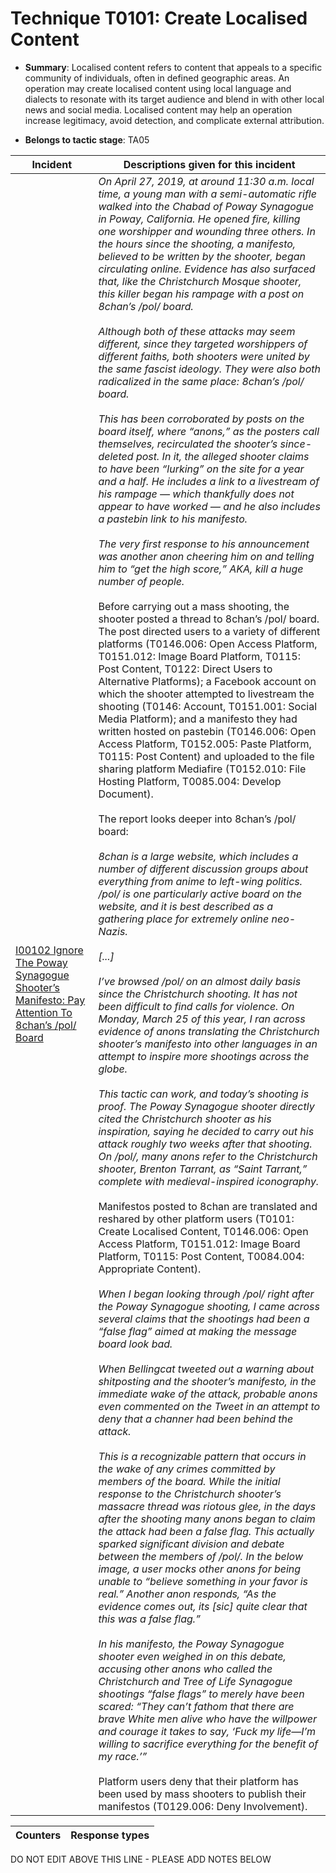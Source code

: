 # Technique T0101: Create Localised Content

* **Summary**: Localised content refers to content that appeals to a specific community of individuals, often in defined geographic areas. An operation may create localised content using local language and dialects to resonate with its target audience and blend in with other local news and social media. Localised content may help an operation increase legitimacy, avoid detection, and complicate external attribution.

* **Belongs to tactic stage**: TA05


| Incident | Descriptions given for this incident |
| -------- | -------------------- |
| [I00102 Ignore The Poway Synagogue Shooter’s Manifesto: Pay Attention To 8chan’s /pol/ Board](../../generated_pages/incidents/I00102.md) | <i>On April 27, 2019, at around 11:30 a.m. local time, a young man with a semi-automatic rifle walked into the Chabad of Poway Synagogue in Poway, California. He opened fire, killing one worshipper and wounding three others. In the hours since the shooting, a manifesto, believed to be written by the shooter, began circulating online. Evidence has also surfaced that, like the Christchurch Mosque shooter, this killer began his rampage with a post on 8chan’s /pol/ board.<br><br>Although both of these attacks may seem different, since they targeted worshippers of different faiths, both shooters were united by the same fascist ideology. They were also both radicalized in the same place: 8chan’s /pol/ board.<br><br>This has been corroborated by posts on the board itself, where “anons,” as the posters call themselves, recirculated the shooter’s since-deleted post. In it, the alleged shooter claims to have been “lurking” on the site for a year and a half. He includes a link to a livestream of his rampage — which thankfully does not appear to have worked — and he also includes a pastebin link to his manifesto.<br><br>The very first response to his announcement was another anon cheering him on and telling him to “get the high score,” AKA, kill a huge number of people.</i><br><br>Before carrying out a mass shooting, the shooter posted a thread to 8chan’s /pol/ board. The post directed users to a variety of different platforms (T0146.006: Open Access Platform, T0151.012: Image Board Platform, T0115: Post Content, T0122: Direct Users to Alternative Platforms); a Facebook account on which the shooter attempted to livestream the shooting (T0146: Account, T0151.001: Social Media Platform); and a manifesto they had written hosted on pastebin (T0146.006: Open Access Platform, T0152.005: Paste Platform, T0115: Post Content) and uploaded to the file sharing platform Mediafire (T0152.010: File Hosting Platform, T0085.004: Develop Document).<br><br>The report looks deeper into 8chan’s /pol/ board:<br><br><i>8chan is a large website, which includes a number of different discussion groups about everything from anime to left-wing politics. /pol/ is one particularly active board on the website, and it is best described as a gathering place for extremely online neo-Nazis.<br><br>[...]<br><br>I’ve browsed /pol/ on an almost daily basis since the Christchurch shooting. It has not been difficult to find calls for violence. On Monday, March 25 of this year, I ran across evidence of anons translating the Christchurch shooter’s manifesto into other languages in an attempt to inspire more shootings across the globe.<br><br>This tactic can work, and today’s shooting is proof. The Poway Synagogue shooter directly cited the Christchurch shooter as his inspiration, saying he decided to carry out his attack roughly two weeks after that shooting. On /pol/, many anons refer to the Christchurch shooter, Brenton Tarrant, as “Saint Tarrant,” complete with medieval-inspired iconography.</i><br><br>Manifestos posted to 8chan are translated and reshared by other platform users (T0101: Create Localised Content, T0146.006: Open Access Platform, T0151.012: Image Board Platform, T0115: Post Content, T0084.004: Appropriate Content).<br><br><i>When I began looking through /pol/ right after the Poway Synagogue shooting, I came across several claims that the shootings had been a “false flag” aimed at making the message board look bad.<br><br>When Bellingcat tweeted out a warning about shitposting and the shooter’s manifesto, in the immediate wake of the attack, probable anons even commented on the Tweet in an attempt to deny that a channer had been behind the attack.<br><br>This is a recognizable pattern that occurs in the wake of any crimes committed by members of the board. While the initial response to the Christchurch shooter’s massacre thread was riotous glee, in the days after the shooting many anons began to claim the attack had been a false flag. This actually sparked significant division and debate between the members of /pol/. In the below image, a user mocks other anons for being unable to “believe something in your favor is real.” Another anon responds, “As the evidence comes out, its [sic] quite clear that this was a false flag.”<br><br>In his manifesto, the Poway Synagogue shooter even weighed in on this debate, accusing other anons who called the Christchurch and Tree of Life Synagogue shootings “false flags” to merely have been scared: “They can’t fathom that there are brave White men alive who have the willpower and courage it takes to say, ‘Fuck my life—I’m willing to sacrifice everything for the benefit of my race.’”</i><br><br>Platform users deny that their platform has been used by mass shooters to publish their manifestos (T0129.006: Deny Involvement). |



| Counters | Response types |
| -------- | -------------- |


DO NOT EDIT ABOVE THIS LINE - PLEASE ADD NOTES BELOW